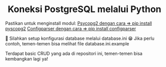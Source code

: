 <h1 align="center">Koneksi PostgreSQL melalui Python </h1>

<p align="left">
Pastikan untuk menginstall modul:
<a href="https://pypi.org/project/psycopg2/" target="blank">Psycopg2 dengan cara => pip install pyscopg2</a>
<a href="https://pypi.org/project/configparser/" target="blank">Configparser dengan cara =>  pip install configparser</a>
</p>

👋 Silahkan setup konfigurasi database melalui database.ini
😁 Jika perlu contoh, temen-temen bisa melihat file database.ini.example

<p align="left">Terdapat basic CRUD yang ada di repositori ini, temen-temen bisa kembangkan lagi ya!</p>